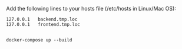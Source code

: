 Add the following lines to your hosts file (/etc/hosts in Linux/Mac OS):
```
127.0.0.1   backend.tmp.loc
127.0.0.1   frontend.tmp.loc
```
```

docker-compose up --build
```